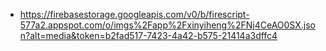- https://firebasestorage.googleapis.com/v0/b/firescript-577a2.appspot.com/o/imgs%2Fapp%2Fxinyiheng%2FNj4CeAO0SX.json?alt=media&token=b2fad517-7423-4a42-b575-21414a3dffc4
